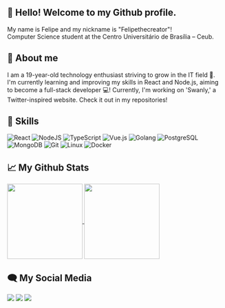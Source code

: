 ## 👋 Hello! Welcome to my Github profile.
 My name is Felipe and my nickname is "Felipethecreator"! <br>
 Computer Science student at the Centro Universitário de Brasília – Ceub.

## 🚀 About me 
I am a 19-year-old technology enthusiast striving to grow in the IT field 🚀. I'm currently learning and improving my skills in React and Node.js, aiming to become a full-stack developer 💻! Currently, I'm working on 'Swanly,' a Twitter-inspired website. Check it out in my repositories!

## 🧠 Skills

![React](https://img.shields.io/badge/react-%2320232a.svg?style=for-the-badge&logo=react&logoColor=%2361DAFB) ![NodeJS](https://img.shields.io/badge/node.js-6DA55F?style=for-the-badge&logo=node.js&logoColor=white) ![TypeScript](https://img.shields.io/badge/typescript-3178c6?style=for-the-badge&logo=typescript&logoColor=white) ![Vue.js](https://img.shields.io/badge/Vue.js-35495E?style=for-the-badge&logo=vue.js&logoColor=4FC08D) ![Golang](https://img.shields.io/badge/go-00ADD8?logo=go&logoColor=white&style=for-the-badge) ![PostgreSQL](https://img.shields.io/badge/postgreSQL-023e8a.svg?style=for-the-badge&logo=postgresql&logoColor=white) ![MongoDB](https://img.shields.io/badge/MongoDB-4EA94B.svg?style=for-the-badge&logo=mongodb&logoColor=white) ![Git](https://img.shields.io/badge/Git-f1502f.svg?style=for-the-badge&logo=git&logoColor=white) ![Linux](https://img.shields.io/badge/Linux-white.svg?style=for-the-badge&logo=linux&logoColor=black) ![Docker](https://img.shields.io/badge/Docker-1D63ED.svg?style=for-the-badge&logo=docker&logoColor=white)

## 📈 My Github Stats

<div>
<a href="https://github.com/anuraghazra/github-readme-stats">
  <img height=175 align="center" src="https://github-readme-stats.vercel.app/api?username=felipethecreator&show_icons=true&theme=transparent&count_private=true&hide=stars"/>
</a>
<a href="https://github.com/anuraghazra/convoychat">
  <img height=175 align="center" src="https://github-readme-stats.vercel.app/api/top-langs?username=felipethecreator&theme=transparent&size_weight=1&count_weight=1&layout=compact&langs_count=6&card_width=320" />
</a>
</div>

## 🗨 My Social Media

<div> 
  <a href="https://instagram.com/felipersqz" target="_blank"><img src="https://img.shields.io/badge/-Instagram-%23E4405F?style=for-the-badge&logo=instagram&logoColor=white"></a>
  <a href="https://www.linkedin.com/in/felipe-rodrigues-queiroz-564377171/" target="_blank"><img src="https://img.shields.io/badge/-LinkedIn-%230077B5?style=for-the-badge&logo=linkedin&logoColor=white"></a> 
  <a href = "mailto:felipinhodev@gmail.com" target="_blank"><img src="https://img.shields.io/badge/-felipinhodev@gmail.com-%23333?style=for-the-badge&logo=gmail&logoColor=white"></a>
 
</div>

